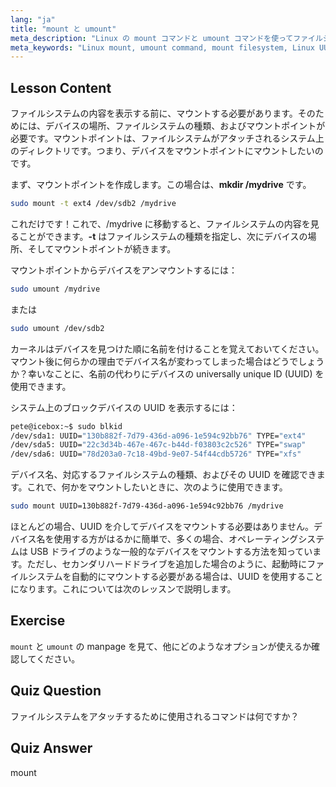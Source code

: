 ```yaml
---
lang: "ja"
title: "mount と umount"
meta_description: "Linux の mount コマンドと umount コマンドを使ってファイルシステムを管理する方法を学びましょう。デバイスのマウント、アンマウント、UUID について初心者向けに理解を深めます。"
meta_keywords: "Linux mount, umount command, mount filesystem, Linux UUID, beginner Linux, Linux tutorial, mount point, Linux guide"
---
```


## Lesson Content

ファイルシステムの内容を表示する前に、マウントする必要があります。そのためには、デバイスの場所、ファイルシステムの種類、およびマウントポイントが必要です。マウントポイントは、ファイルシステムがアタッチされるシステム上のディレクトリです。つまり、デバイスをマウントポイントにマウントしたいのです。

まず、マウントポイントを作成します。この場合は、**mkdir /mydrive** です。

```bash
sudo mount -t ext4 /dev/sdb2 /mydrive
```

これだけです！これで、/mydrive に移動すると、ファイルシステムの内容を見ることができます。**-t** はファイルシステムの種類を指定し、次にデバイスの場所、そしてマウントポイントが続きます。

マウントポイントからデバイスをアンマウントするには：

```bash
sudo umount /mydrive
```

または

```bash
sudo umount /dev/sdb2
```

カーネルはデバイスを見つけた順に名前を付けることを覚えておいてください。マウント後に何らかの理由でデバイス名が変わってしまった場合はどうでしょうか？幸いなことに、名前の代わりにデバイスの universally unique ID (UUID) を使用できます。

システム上のブロックデバイスの UUID を表示するには：

```bash
pete@icebox:~$ sudo blkid
/dev/sda1: UUID="130b882f-7d79-436d-a096-1e594c92bb76" TYPE="ext4"
/dev/sda5: UUID="22c3d34b-467e-467c-b44d-f03803c2c526" TYPE="swap"
/dev/sda6: UUID="78d203a0-7c18-49bd-9e07-54f44cdb5726" TYPE="xfs"
```

デバイス名、対応するファイルシステムの種類、およびその UUID を確認できます。これで、何かをマウントしたいときに、次のように使用できます。

```bash
sudo mount UUID=130b882f-7d79-436d-a096-1e594c92bb76 /mydrive
```

ほとんどの場合、UUID を介してデバイスをマウントする必要はありません。デバイス名を使用する方がはるかに簡単で、多くの場合、オペレーティングシステムは USB ドライブのような一般的なデバイスをマウントする方法を知っています。ただし、セカンダリハードドライブを追加した場合のように、起動時にファイルシステムを自動的にマウントする必要がある場合は、UUID を使用することになります。これについては次のレッスンで説明します。

## Exercise

`mount` と `umount` の manpage を見て、他にどのようなオプションが使えるか確認してください。

## Quiz Question

ファイルシステムをアタッチするために使用されるコマンドは何ですか？

## Quiz Answer

mount
